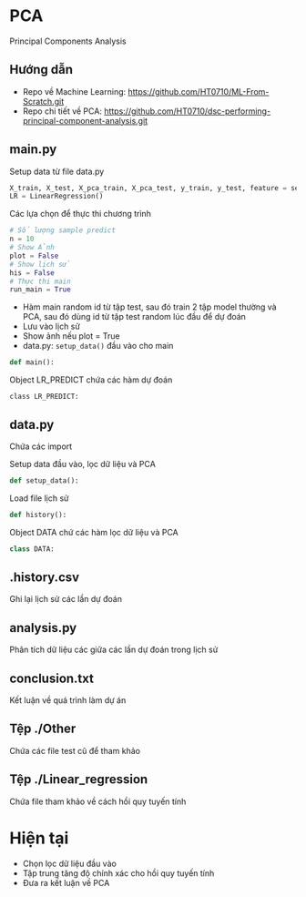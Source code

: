 # PCA
Principal Components Analysis

## Hướng dẫn
- Repo về Machine Learning: 
https://github.com/HT0710/ML-From-Scratch.git
- Repo chi tiết về PCA: 
https://github.com/HT0710/dsc-performing-principal-component-analysis.git

## main.py
Setup data từ file data.py

```python
X_train, X_test, X_pca_train, X_pca_test, y_train, y_test, feature = setup_data()
LR = LinearRegression()
```

Các lựa chọn để thực thi chương trình

```python
# Số lượng sample predict
n = 10
# Show Ảnh
plot = False
# Show lịch sử
his = False
# Thực thi main
run_main = True
```

- Hàm main random id từ tập test, sau đó train 2 tập model thường và PCA, sau đó dùng id từ tập test random lúc đầu để dự đoán
- Lưu vào lịch sử
- Show ảnh nếu plot = True
- data.py: `setup_data()` đầu vào cho main

```python
def main():
```

Object LR_PREDICT chứa các hàm dự đoán

```pyhon
class LR_PREDICT:
```

## data.py
Chứa các import

Setup data đầu vào, lọc dữ liệu và PCA

```python
def setup_data():
```

Load file lịch sử

```python
def history():
```

Object DATA chứ các hàm lọc dữ liệu và PCA

```python
class DATA:
```

## .history.csv
Ghi lại lịch sử các lần dự đoán

## analysis.py
Phân tích dữ liệu các giữa các lần dự đoán trong lịch sử

## conclusion.txt
Kết luận về quá trình làm dự án

## Tệp ./Other
Chứa các file test cũ để tham khảo

## Tệp ./Linear_regression
Chứa file tham khảo về cách hồi quy tuyến tính

# Hiện tại
- Chọn lọc dữ liệu đầu vào
- Tập trung tăng độ chính xác cho hồi quy tuyến tính
- Đưa ra kết luận về PCA
